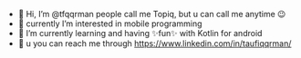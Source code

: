 - 👋 Hi, I’m @tfqqrman people call me Topiq, but u can call me anytime 😉 
- 👀 currently I’m interested in mobile programming
- 🌱 I’m currently learning and having ✨fun✨ with Kotlin for android 
- 📠 u you can reach me through https://www.linkedin.com/in/taufiqqrman/


<!---
tfqqrman/tfqqrman is a ✨ special ✨ repository because its `README.md` (this file) appears on your GitHub profile.
You can click the Preview link to take a look at your changes.
--->
